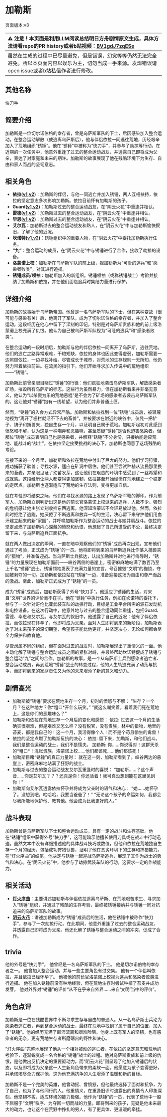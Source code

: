 # 加勒斯
页面版本:v3
 

| :warning: 注意！本页面是利用LLM阅读总结明日方舟剧情原文生成，具体方法请看repo的PR history或者b站视频：[BV1gdJ7zqESe](https://www.bilibili.com/video/BV1gdJ7zqESe/)         |
|:----------------------------|
| 虽然在生成的过程中已尽量避免，但是错误，幻觉等等仍然无法完全避免。所以本页面内容以娱乐为主，切勿当成一手来源。发现错误请open issue或者b站私信作者进行修改。|



## 其他名称
快刀手
## 简要介绍
加勒斯是一位切尔诺伯格的幸存者，曾是乌萨斯军队的下士，后因感染加入整合运动。在整合运动解散（或逃离乌萨斯后），他与伴侣依拉一同逃往荒地，历经艰辛加入了荒地组织“锈锤”。他在“锈锤”中被称为“快刀手”，并参与了劫掠等行动。在近期的一次任务中，他意外重逢了过去的整合运动战友，并透露自己即将成为父亲，表达了对家庭和未来的期许。加勒斯的故事展现了他在残酷环境下为生存、自由和家人而战的坚韧意志。
## 相关角色
-   **依拉([v1](../chars/extended_char_yi_la.md),[v2](extended_char_yi_la.md))**：加勒斯的伴侣，与他一同逃亡并加入锈锤，两人互相扶持，依拉的坚定意志多次影响加勒斯。依拉目前怀有加勒斯的孩子。
-   **Guard([v1](../chars/extended_char_Guard.md),[v2](extended_char_Guard.md))**：加勒斯过去的整合运动战友，在“阴云火花”中重逢并相认。
-   **雷德([v1](../chars/extended_char_lei_de.md),[v2](extended_char_lei_de.md))**：加勒斯过去的整合运动战友，在“阴云火花”中重逢并相认。
-   **毕恩([v1](../chars/extended_char_bi_en.md),[v2](extended_char_bi_en.md))**：加勒斯过去的整合运动战友，在“阴云火花”中重逢并相认。
-   **艾尔瓦**：加勒斯过去的整合运动战友和熟人，在“阴云火花”中与加勒斯愉快叙旧，了解了他的近况。
-   **坎诺特([v1](../chars/extended_char_kan_nuo_te.md),[v2](extended_char_kan_nuo_te.md))**：锈锤组织中的重要人物，在“阴云火花”中委托加勒斯执行任务。
-   **“九”**：整合运动的成员，在“阴云火花”中与锈锤进行了合作，接收了劫掠的设备。
-   **洛蒙诺上校**：加勒斯在乌萨斯军队的前上级，视加勒斯为“可耻的逃兵”和“感染者败类”，对其进行追捕。
-   **锈锤成员/领袖**：加勒斯加入的新组织。锈锤领袖（或称锈锤战士）考验并接纳了加勒斯和依拉，并在他们面临追兵时集结力量进行保护。
## 详细介绍
加勒斯的故事始于乌萨斯帝国。他曾是一名乌萨斯军队的下士，但在某种变故（很可能与感染有关）后，他离开了军队，成为了切尔诺伯格的幸存者，并加入了整合运动。这段经历在他心中留下了深刻的印记，特别是对乌萨斯贵族和他的前上级洛蒙诺上校充满了仇恨。他认为自己被乌萨斯军队视为“可耻的逃兵”和“感染者败类”。

在整合运动的一段时期后，加勒斯与他的伴侣依拉一同离开了乌萨斯，逃往荒地。他们的逃亡之路异常艰难，干粮短缺，依拉的身体也因此变得虚弱，加勒斯需要一边照顾依拉，一边寻找补给。尽管成长于城市，对荒地的生存规则一无所知，他仍努力带着依拉前进。在流民的指引下，他们开始寻求加入传说中的荒地组织——“锈锤”。

加勒斯此前曾亲眼目睹过“锈锤”的行径：他们疯狂地袭击乌萨斯军队，解放感染者矿场，摧毁所有乌萨斯的标志。这些行为虽然暴力，但在加勒斯看来并非毫无意义，他认为“以杀戮为乐的荒地恶棍”是不会为了矿场的感染者去袭击乌萨斯军队的。这让他对“锈锤”抱有一线希望，认为他们并非普通土匪。

然而，“锈锤”的入会方式异常严酷。加勒斯和依拉找到一位“锈锤”成员后，被轻蔑地视为“离开了栅栏就活不下去的畜兽”，并被要求在附近的峡谷中，仅凭一把铲子、镐子和捕兽夹，独自生存一个月，以证明自己属于荒地。加勒斯起初对此感到愤怒和不解，认为这是一种嘲弄和恶趣味，甚至质疑“锈锤”是否也迫害感染者。但那位“锈锤”成员表明自己也是感染者，并解释“锈锤”不分身份，只接纳能适应荒地、能战斗的“战士”。在依拉坚定接受挑战的决心下，加勒斯也同意了这场残酷的考验。

在接下来的一个月里，加勒斯和依拉在荒地中付出了巨大的努力。他们学习狩猎，成功捕获了驮兽；寻找水源，适应在矿洞中居住。他们甚至尝试种植从流民那里换来的苔麦，并亲眼见证了幼苗发芽，这让他们在艰苦的环境中感受到了一丝希望和成就感。这段经历让两人都变得更加坚韧，依拉甚至开始憧憬在荒地建立一个稳定的定居点。加勒斯也逐渐适应了荒地的生存法则，变得更加自信。

就在考验即将结束之际，他们在寻找水源的路上发现了乌萨斯军靴的脚印。作为前军人，加勒斯立刻判断出这是他的前长官洛蒙诺上校派来的追兵，人数不少。强烈的危机感让他主张立刻收拾东西逃离，他深知洛蒙诺不会轻易放过他。然而，依拉此时拒绝了逃跑，她厌倦了不断逃离和放弃一切的生活，决心留下来守护他们用血汗建立起来的新“家园”，并呼唤加勒斯作为整合运动的战士与她并肩战斗。依拉的坚定点燃了加勒斯内心深藏的愤怒和仇恨，他想起了自己所遭受的不公，最终决定留下来，与乌萨斯追兵正面抗争。

就在两人做出决定的瞬间，一直在暗中观察他们的“锈锤”成员再次出现，宣布他们通过了考验，正式成为“锈锤”的一员。他将即将到来的乌萨斯追兵比作落入捕兽夹的“猎物”，并准备迎战。当乌萨斯士兵抵达，认出加勒斯并对他进行侮辱时，“锈锤”的力量展现在加勒斯面前——峡谷两侧的悬崖上，密密麻麻地站满了数百乃至上千名“锈锤”战士。锈锤领袖发表了充满力量的宣言，号召摧毁“文明”的枷锁，夺回被剥夺的一切。加勒斯和依拉站在“锈锤”一边，准备迎接这场为自由和尊严而战的激战。至此，加勒斯正式成为了“锈锤”的一员。

成为“锈锤”成员后，加勒斯获得了外号“快刀手”。他适应了锈锤的生活，对来自“文明”世界的评价毫不在乎。他在“锈锤”中执行任务，例如在坎诺特的委托下，参与了一次针对哥伦比亚武装车队的劫掠行动，目标是工业平台所需的源石发动机和电控设备。在这次行动中，他意外地与过去的整合运动同伴重逢，包括Guard、雷德、毕恩和艾尔瓦。与艾尔瓦的叙旧中，他透露了自己的近况：他有了伴侣依拉，而依拉现在怀孕了，他即将成为父亲。面对人生即将到来的新阶段，加勒斯表达了对未来孩子的深切期望，希望孩子能比他更好，并坚定决心，无论如何都会尽全力保护和教育他。

尽管隶属不同的组织，但在面对过去的战友时，加勒斯展现出了重情义的一面。他主动化解了锈锤与整合运动成员之间的紧张对峙，并最终帮助坎诺特促成了锈锤与整合运动“九”之间的合作。加勒斯的故事，是一个从乌萨斯士兵到感染者逃亡者、整合运动成员，再到荒地“锈锤”战士的转变过程，他的人生轨迹充满了动荡与抗争，而即将到来的家庭责任又为他的未来增添了新的意义和动力。
## 剧情高光
*   加勒斯被“锈锤”要求在荒地生存一个月，初时的愤怒与不解：
    “生存？一个月？在这种地方？你\*粗口\*开什么玩笑。”
    “就这么嘲笑着，看着我们死在荒地上，这是你们的恶趣味么？”
*   加勒斯和依拉在荒地生存一个月后的变化和感悟：
    依拉: 过去这一个月的生活确实很艰难，但是艰难又怎么样？没有税官，没有贵族，林中的猎物，地里的苔麦，都是我自己的！这一个月，我活得像个人！而不是个苟且偷生的禽兽！
*   依拉的坚定点燃了加勒斯反抗的决心：
    依拉: 留下来，加勒斯，和他们战斗。我们是整合运动的战士，我们不是懦夫。
    加勒斯: 你......你说得对！这群天杀的\*粗口\*！混账贵族，洛蒙诺上校......他们都该死......他们都该死！
*   加勒斯目睹“锈锤”的真正力量时：
    就在这一刻，加勒斯看到了。峡谷两边的悬崖上，密密麻麻地站满了狂野的战士。
*   加勒斯与过去的整合运动战友艾尔瓦重逢时的喜悦：
    “加勒斯......？这个声音......你是艾尔瓦？？？还真是你！你还活着！我可真没想到能在这里见到你！”
*   加勒斯向艾尔瓦透露依拉怀孕并将成为父亲时的语气和决心：
    “她......她怀孕了。没想到吧，哈哈哈，我要当爸爸了！”
    “无论这个孩子的命运如何，我都会尽我所能地保护他、教育他。他会成为比我更好的人。”
## 战斗表现
加勒斯曾是乌萨斯军队下士和整合运动成员，具有一定的战斗和生存基础。他在“锈锤”组织中获得外号“快刀手”，这可能暗示他擅长使用刀具或在战斗中行动迅速。虽然文本中没有详细描述他的具体战斗技巧或数值，但他和依拉在荒地独自生存一个月的经历，包括成功狩猎驮兽，证明了他在恶劣环境下的生存和捕猎能力。在“灯火序曲”的结尾，他决定与锈锤一起迎战乌萨斯追兵，展现了其作为战士的勇气和决心。在“阴云火花”中，他参与了劫掠武装车队的行动，这要求一定的作战能力。
## 相关活动
-   **[灯火序曲](../stories/act7mini.md)**：主要讲述加勒斯与伴侣依拉逃离乌萨斯、在荒地艰苦求生、寻求加入“锈锤”组织，并通过了残酷的生存考验，最终被锈锤接纳并与锈锤一同对抗追来的乌萨斯军队的故事。
-   **[阴云火花](../stories/act10mini.md)**：讲述加勒斯成为“锈锤”成员后的生活，他在锈锤中被称作“快刀手”，参与了一次劫掠行动。在此期间，他意外重逢了过去的整合运动战友，并透露自己即将成为父亲。他还化解了锈锤与整合运动之间的冲突，促成了合作。
## trivia
他的外号是“快刀手”。
他曾经是一名乌萨斯军队的下士。
他是切尔诺伯格的幸存者之一。
他曾加入整合运动，并与一些主要角色有过交集。
他有一个伴侣叫依拉，并且依拉已经怀孕了。
他被他的前长官洛蒙诺上校视为逃兵和感染者败类进行追捕。
他在加入锈锤前没有种地经验，但在荒地生存时尝试种植了苔麦并成功发芽。
他对外界对“锈锤”的评价“从不在乎来自外界......来自‘文明’当中的评价”。
## 角色点评
加勒斯是一位在残酷世界中不断寻求生存与自由的普通人。从一名乌萨斯士兵沦为感染者逃亡者，再到整合运动的战士，最终在荒地中找到了属于自己的位置，加入了“锈锤”。他的经历充满了颠沛流离和艰难险阻。他身上既有军人的坚韧，也有感染者的无奈，更有荒地生存者所磨砺出的野性和决心。

“灯火序曲”完整地展现了他从一个相对被动的逃亡者，在依拉的坚定意志和荒地的考验下，逐渐蜕变成一名合格的“锈锤”战士的过程。他对乌萨斯贵族和前上级的仇恨，是他做出反抗决定的重要驱动力。而“阴云火花”则呈现了他加入锈锤后的状态，以及即将成为父亲这一人生新角色带来的柔软一面。他愿意为孩子变得更好，并承诺竭尽全力保护他，这为他充满抗争的人生增添了温暖和新的目标。

加勒斯不是一个完美的英雄，他曾动摇、曾愤怒，但他最终选择了面对和抗争，为了自己，也为了与他同行的人。他重情义，在重逢旧识时流露出的真情令人印象深刻。他坚韧不拔，适应环境的能力极强。他作为“锈锤”的一员，代表了荒地中一股不屈服于“文明”秩序、为夺回一切而战的力量。即将到来的孩子，无疑是他未来最大的动力，也让这个在荒野中挣扎的男人，有了更具体、更温暖的牵挂。